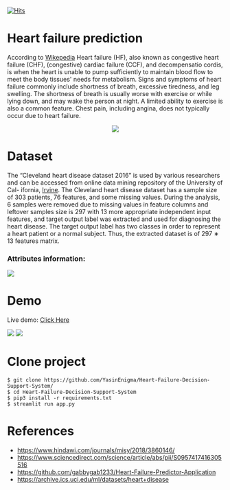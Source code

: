 [![Hits](https://hits.seeyoufarm.com/api/count/incr/badge.svg?url=https%3A%2F%2Fgithub.com%2FYasinEnigma%2FHeart-Failure-Decision-Support-System&count_bg=%2379C83D&title_bg=%23555555&icon=visualstudio.svg&icon_color=%23E7E7E7&title=hits&edge_flat=false)](https://hits.seeyoufarm.com)
# Heart failure prediction 
According to [Wikepedia](https://en.wikipedia.org/wiki/Heart_failure) Heart failure (HF), also known as congestive heart failure (CHF), (congestive) cardiac failure (CCF), and decompensatio cordis, is when the heart is unable to pump sufficiently to maintain blood flow to meet the body tissues' needs for metabolism. Signs and symptoms of heart failure commonly include shortness of breath, excessive tiredness, and leg swelling. The shortness of breath is usually worse with exercise or while lying down, and may wake the person at night. A limited ability to exercise is also a common feature. Chest pain, including angina, does not typically occur due to heart failure.



<p align="center">
<img src="https://upload.wikimedia.org/wikipedia/commons/thumb/f/fe/Right_side_heart_failure.jpg/350px-Right_side_heart_failure.jpg" />
</p>


# Dataset
The “Cleveland heart disease dataset 2016” is used by various researchers and can be accessed from online data mining repository of the University of Cal-
ifornia, [Irvine](https://archive.ics.uci.edu/ml/datasets/heart+disease). The Cleveland heart disease dataset has a sample size of 303 patients, 76 features, and some missing values. During the analysis, 6 samples were removed due to missing values in feature columns and leftover samples size is 297 with 13 more appropriate independent input features, and target output label was extracted and used for diagnosing the heart disease. The target output label has two classes in order to represent a heart patient or a normal subject. Thus, the extracted dataset is of 297 ∗ 13 features matrix.

### Attributes information:
![](https://user-images.githubusercontent.com/26917380/123854856-78043300-d934-11eb-902a-4f3e8ee028c2.png)

# Demo
Live demo: [Click Here](https://heart-failure-yasin.herokuapp.com/)


![](https://user-images.githubusercontent.com/26917380/123855128-c44f7300-d934-11eb-9517-80a7f8702f10.png)
![](https://user-images.githubusercontent.com/26917380/123855132-c6b1cd00-d934-11eb-97c6-157d9194e391.png)

# Clone project 
```shell
$ git clone https://github.com/YasinEnigma/Heart-Failure-Decision-Support-System/
$ cd Heart-Failure-Decision-Support-System
$ pip3 install -r requirements.txt
$ streamlit run app.py
```


# References
* https://www.hindawi.com/journals/misy/2018/3860146/
* https://www.sciencedirect.com/science/article/abs/pii/S0957417416305516
* https://github.com/gabbygab1233/Heart-Failure-Predictor-Application
* https://archive.ics.uci.edu/ml/datasets/heart+disease
